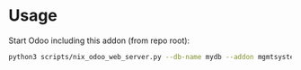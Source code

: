 # Usage

Start Odoo including this addon (from repo root):

```bash
python3 scripts/nix_odoo_web_server.py --db-name mydb --addon mgmtsystem_hazard_maintenance_equipment
```
